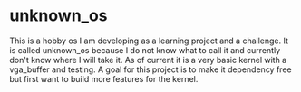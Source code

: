 # unknown_os

This is a hobby os I am developing as a learning project and a challenge. It is called
unknown_os because I do not know what to call it and currently don't know where I will
take it. As of current it is a very basic kernel with a vga_buffer and testing. A 
goal for this project is to make it dependency free but first want to build more 
features for the kernel.
